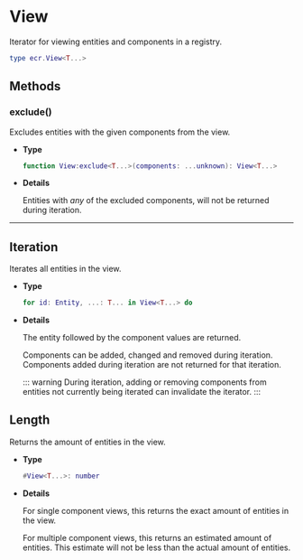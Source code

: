 # View

Iterator for viewing entities and components in a registry.

```lua
type ecr.View<T...>
```

## Methods

### exclude()

Excludes entities with the given components from the view.

- **Type**

    ```lua
    function View:exclude<T...>(components: ...unknown): View<T...>
    ```

- **Details**

    Entities with *any* of the excluded components, will not be returned during
    iteration.

--------------------------------------------------------------------------------

## Iteration

Iterates all entities in the view.

- **Type**

    ```lua
    for id: Entity, ...: T... in View<T...> do
    ```

- **Details**

    The entity followed by the component values are returned.

    Components can be added, changed and removed during iteration.
    Components added during iteration are not returned for that iteration.

    ::: warning
    During iteration, adding or removing components from entities not currently
    being iterated can invalidate the iterator.
    :::

## Length

Returns the amount of entities in the view.

- **Type**

    ```lua
    #View<T...>: number
    ```

- **Details**

    For single component views, this returns the exact amount of entities in the
    view.

    For multiple component views, this returns an estimated amount of entities.
    This estimate will not be less than the actual amount of entities.
